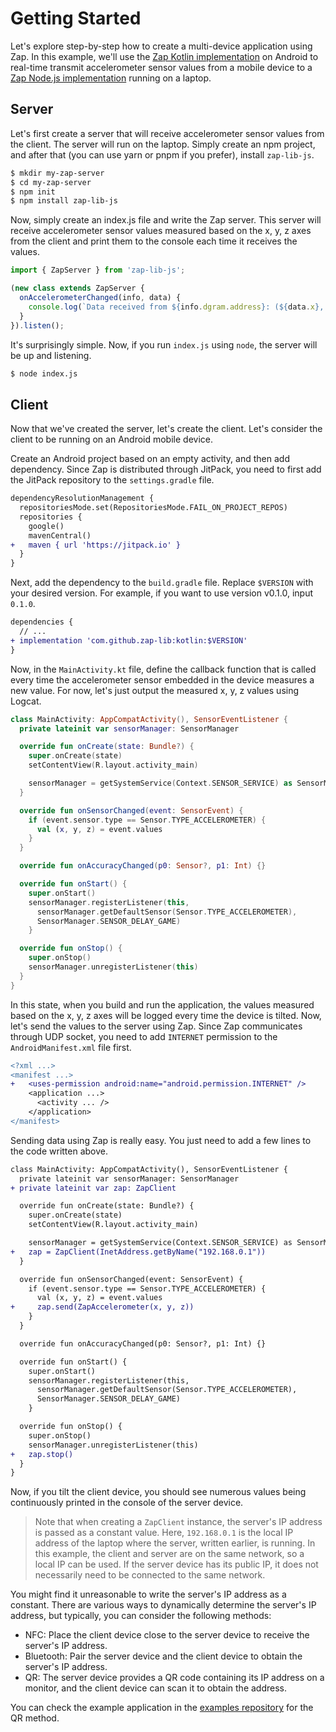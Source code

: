 # Getting Started

Let's explore step-by-step how to create a multi-device application using Zap. In this example, we'll use the [Zap Kotlin implementation](https://github.com/zap-lib/kotlin) on Android to real-time transmit accelerometer sensor values from a mobile device to a [Zap Node.js implementation](https://github.com/zap-lib/node) running on a laptop.

## Server

Let's first create a server that will receive accelerometer sensor values from the client. The server will run on the laptop. Simply create an npm project, and after that (you can use yarn or pnpm if you prefer), install `zap-lib-js`.

```sh
$ mkdir my-zap-server
$ cd my-zap-server
$ npm init
$ npm install zap-lib-js
```

Now, simply create an index.js file and write the Zap server. This server will receive accelerometer sensor values measured based on the x, y, z axes from the client and print them to the console each time it receives the values.

```js
import { ZapServer } from 'zap-lib-js';

(new class extends ZapServer {
  onAccelerometerChanged(info, data) {
    console.log(`Data received from ${info.dgram.address}: (${data.x}, ${data.y}, ${data.z})`);
  }
}).listen();
```

It's surprisingly simple. Now, if you run `index.js` using `node`, the server will be up and listening.

```sh
$ node index.js
```

## Client

Now that we've created the server, let's create the client. Let's consider the client to be running on an Android mobile device.

Create an Android project based on an empty activity, and then add dependency. Since Zap is distributed through JitPack, you need to first add the JitPack repository to the `settings.gradle` file.

```diff
dependencyResolutionManagement {
  repositoriesMode.set(RepositoriesMode.FAIL_ON_PROJECT_REPOS)
  repositories {
    google()
    mavenCentral()
+   maven { url 'https://jitpack.io' }
  }
}
```

Next, add the dependency to the `build.gradle` file. Replace `$VERSION` with your desired version. For example, if you want to use version v0.1.0, input `0.1.0`.

```diff
dependencies {
  // ...
+ implementation 'com.github.zap-lib:kotlin:$VERSION'
}
```

Now, in the `MainActivity.kt` file, define the callback function that is called every time the accelerometer sensor embedded in the device measures a new value. For now, let's just output the measured x, y, z values using Logcat.

```kotlin
class MainActivity: AppCompatActivity(), SensorEventListener {
  private lateinit var sensorManager: SensorManager

  override fun onCreate(state: Bundle?) {
    super.onCreate(state)
    setContentView(R.layout.activity_main)

    sensorManager = getSystemService(Context.SENSOR_SERVICE) as SensorManager
  }

  override fun onSensorChanged(event: SensorEvent) {
    if (event.sensor.type == Sensor.TYPE_ACCELEROMETER) {
      val (x, y, z) = event.values
    }
  }

  override fun onAccuracyChanged(p0: Sensor?, p1: Int) {}

  override fun onStart() {
    super.onStart()
    sensorManager.registerListener(this,
      sensorManager.getDefaultSensor(Sensor.TYPE_ACCELEROMETER),
      SensorManager.SENSOR_DELAY_GAME)
    }

  override fun onStop() {
    super.onStop()
    sensorManager.unregisterListener(this)
  }
}
```

In this state, when you build and run the application, the values measured based on the x, y, z axes will be logged every time the device is tilted. Now, let's send the values to the server using Zap. Since Zap communicates through UDP socket, you need to add `INTERNET` permission to the `AndroidManifest.xml` file first.

```diff
<?xml ...>
<manifest ...>
+   <uses-permission android:name="android.permission.INTERNET" />
    <application ...>
      <activity ... />
    </application>
</manifest>
```

Sending data using Zap is really easy. You just need to add a few lines to the code written above.

```diff
class MainActivity: AppCompatActivity(), SensorEventListener {
  private lateinit var sensorManager: SensorManager
+ private lateinit var zap: ZapClient

  override fun onCreate(state: Bundle?) {
    super.onCreate(state)
    setContentView(R.layout.activity_main)

    sensorManager = getSystemService(Context.SENSOR_SERVICE) as SensorManager
+   zap = ZapClient(InetAddress.getByName("192.168.0.1"))
  }

  override fun onSensorChanged(event: SensorEvent) {
    if (event.sensor.type == Sensor.TYPE_ACCELEROMETER) {
      val (x, y, z) = event.values
+     zap.send(ZapAccelerometer(x, y, z))
    }
  }

  override fun onAccuracyChanged(p0: Sensor?, p1: Int) {}

  override fun onStart() {
    super.onStart()
    sensorManager.registerListener(this,
      sensorManager.getDefaultSensor(Sensor.TYPE_ACCELEROMETER),
      SensorManager.SENSOR_DELAY_GAME)
    }

  override fun onStop() {
    super.onStop()
    sensorManager.unregisterListener(this)
+   zap.stop()
  }
}
```

Now, if you tilt the client device, you should see numerous values being continuously printed in the console of the server device.

> Note that when creating a `ZapClient` instance, the server's IP address is passed as a constant value. Here, `192.168.0.1` is the local IP address of the laptop where the server, written earlier, is running. In this example, the client and server are on the same network, so a local IP can be used. If the server device has its public IP, it does not necessarily need to be connected to the same network.

You might find it unreasonable to write the server's IP address as a constant. There are various ways to dynamically determine the server's IP address, but typically, you can consider the following methods:

- NFC: Place the client device close to the server device to receive the server's IP address.
- Bluetooth: Pair the server device and the client device to obtain the server's IP address.
- QR: The server device provides a QR code containing its IP address on a monitor, and the client device can scan it to obtain the address.

 You can check the example application in the [examples repository](https://github.com/zap-lib/examples) for the QR method.
